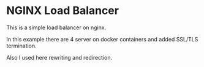 # NGINX Load Balancer

This is a simple load balancer on nginx.

In this example there are 4 server on docker containers and added SSL/TLS termination.

Also I used here rewriting and redirection.
